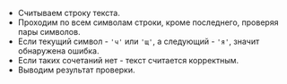 - Считываем строку текста.
- Проходим по всем символам строки, кроме последнего, проверяя пары символов.
- Если текущий символ - `'ч'` или `'щ'`, а следующий - `'я'`, значит обнаружена ошибка.
- Если таких сочетаний нет - текст считается корректным.
- Выводим результат проверки.